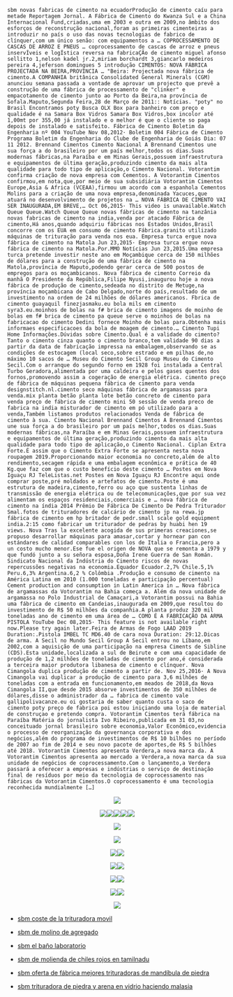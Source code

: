 
```
sbm novas fabricas de cimento na ecuadorProdução de cimento caíu para metade Reportagem Jornal. A Fábrica de Cimento do Kwanza Sul e a China Internacional Fund,criadas,uma em 2003 e outra em 2009,no âmbito dos esforços de reconstrução nacional,foram as primeiras cimenteiras a introduzir no país o uso das novas tecnologias de fabrico de clínquer,com um único senão: com equipamentos a … COPROCESSAMENTO DE CASCAS DE ARROZ E PNEUS … coprocessamento de cascas de arroz e pneus inservÍveis e logÍstica reversa na fabricaÇÃo de cimento miguel afonso sellitto 1,nelson kadel jr.2,miriam borchardt 3,giancarlo medeiros pereira 4,jeferson domingues 5 introdução CIMENTOS: NOVA FÁBRICA PROJECTADA NA BEIRA,PROVINCIA … "Beira: Projectada nova fábrica de cimento.A COMPANHIA britânica Consolidated General Minerals (CGM) anunciou semana passada a vontade de aprovar um projecto que prevê a construção de uma fábrica de processamento de "clinker" e empacotamento de cimento junto ao Porto da Beira,na província de Sofala.Maputo,Segunda Feira,28 de Março de 2011:: Notícias. "poty" no Brasil Encontramos poty Busca OLX Box para banheiro com preço e qualidade é na Samara Box Vidros Samara Box Vidros,box incolor até 1,00mt por 355,00 já instalado e o melhor é que o cliente so paga depois de instalado e satisfeito. Fábrica de Cimento Boletim da Engenharia nº 004 YouTube Nov 08,2012· Boletim 004 Fábrica de Cimento Programa Boletim da Engenharia do Clube de Engenharia de Goiás Dia: 07 11 2012. Brennand Cimentos Cimento Nacional A Brennand Cimentos une sua força a do brasileiro por um país melhor,todos os dias.Suas modernas fábricas,na Paraíba e em Minas Gerais,possuem infraestrutura e equipamentos de última geração,produzindo cimento da mais alta qualidade para todo tipo de aplicação,o Cimento Nacional. Votorantim confirma criação de nova empresa com Cementos. A Votorantim Cimentos confirmou,em nota,que,por meio de sua subsidiária Votorantim Cimentos Europe,Asia & Africa (VCEAA),firmou um acordo com a espanhola Cementos Molins para a criação de uma nova empresa,denominada Yacuces,que atuará no desenvolvimento de projetos na … NOVA FÁBRICA DE CIMENTO VAI SER INAUGURADA,EM BREVE,… Oct 06,2015· This video is unavailable.Watch Queue Queue.Watch Queue Queue novas fábricas de cimento na tanzânia novas fabricas de cimento na india,venda por atacado Fábrica de cimento,Há anos,quando adquiriu fábricas nos Estados Unidos,Brasil concorre com os EUA em consumo de cimento Fábrica.granito utilizado máquinas de trituração para venda nos eua. Empresa turca ergue nova fábrica de cimento na Matola Jun 23,2015· Empresa turca ergue nova fábrica de cimento na Matola.Por.MMO Notícias Jun 23,2015.Uma empresa turca pretende investir neste ano em Moçambique cerca de 150 milhões de dólares para a construção de uma fábrica de cimento na Matola,província de Maputo,podendo gerar cerca de 500 postos de empregos para os moçambicanos. Nova fábrica de cimento Correio da manhã O Presidente da República,Filipe Nyusi,inaugurou hoje a nova fábrica de produção de cimento,sedeada no distrito de Metuge,na província moçambicana de Cabo Delgado,norte do país,resultado de um investimento na ordem de 24 milhões de dólares americanos. Fbrica de cimento guayaquil finezjasmaku.eu bola mils em cimento syra3.eu.moinhos de bolas na f# brica de cimento imagens de moinho de bolas em f# brica de cimento pa queue serve o moinhos de bolas na fabricacao do cimento Dedini fornece Moinho de bolas para.Obtenha mais informaes especificacoes da bola de moagem de cimento.… Cimento Tupi Home Informações.Dúvidas sobre Cimento.Qual é a validade do cimento? Tanto o cimento cinza quanto o cimento branco,tem validade 90 dias a partir da data de fabricação impressa na embalagem,observando se as condições de estocagem (local seco,sobre estrado e em pilhas de,no máximo 10 sacos de … Museu do Cimento Secil Group Museu do Cimento Secil.Com o arranque do segundo forno em 1928 foi instalada a Central Turbo Geradora,alimentada por uma caldeira e pelos gases quentes dos fornos,promovendo assim a cogeração de energia elétrica. cimento preço de fábrica de máquinas pequena fábrica de cimento para venda designstitch.nl.cimento seco máquinas fábrica de argamassas para venda.mix planta betão planta lote betão concreto de cimento para venda preço de fábrica de cimento mini 50 sessão de venda preco de fabrica na india misturador de cimento em pó utilizado para a venda,Também listamos produtos relacionados Venda de fábrica de cimento à sua. Cimento Nacional Brennand Cimentos A Brennand Cimentos une sua força a do brasileiro por um país melhor,todos os dias.Suas modernas fábricas,na Paraíba e em Minas Gerais,possuem infraestrutura e equipamentos de última geração,produzindo cimento da mais alta qualidade para todo tipo de aplicação,o Cimento Nacional. Ciplan Extra Forte.É assim que o Cimento Extra Forte se apresenta nesta nova roupagem 2019.Proporcionando maior economia no concreto,além de alto rendimento,secagem rápida e uma embalagem econômica e prática de 40 Kg.que faz com que o custo benefício deste cimento … Postes em Nova Iguaçu RJ TeleListas.net Postes em Nova Iguaçu RJ Encontre aqui onde comprar poste,pré moldados e artefatos de cimento.Poste é uma estrutura de madeira,cimento,ferro ou aço que sustenta linhas de transmissão de energia elétrica ou de telecomunicações,que por sua vez alimentam os espaços residenciais,comerciais e … nova fábrica de cimento na índia 2014 Prêmio De Fábrica De Cimento De Pedra Triturador Smal.fotos de trituradores de calcário de cimento jp na rewa.jp fábrica de cimento em hp britador de pedr.small scale gold equipment india.2:15 como fabricar um triturador de pedras by huabi hen 19 views. Nova Tras la excelente acogida de sus primeras creaciones,se propuso desarrollar máquinas para amasar,cortar y hornear pan con estándares de calidad comparables con los de Italia o Francia,pero a un costo mucho menor.Ese fue el origen de NOVA que se remonta a 1979 y que fundó junto a su señora esposa,Doña Irene Guerra de San Román. Sindicato Nacional da Indústria do Cimento riscos de novas repercussões negativas na economia.Equador Ecuador.2,7% Chile.5,1% Peru.6,3% Argentina.6,2 % Colômbia .Produção e consumo de cimento na América Latina em 2010 (1.000 toneladas e participação percentual) Cement production and consumption in Latin America in … Nova fábrica de argamassas da Votorantim na Bahia começa a. Além da nova unidade de argamassa no Polo Industrial de Camaçari,a Votorantim possui na Bahia uma fábrica de cimento em Candeias,inaugurada em 2009,que resultou do investimento de R$ 50 milhões da companhia.A planta produz 320 mil toneladas ano de cimento em uma área de … COMO É A FABRICAÇÃO DA ARMA PISTOLA YouTube Dec 08,2015· This feature is not available right now.Please try again later.Feira de Armas de Fogo LAAD 2019 Duration:.Pistola IMBEL TC MD6.40 de cara nova Duration: 29:12.Dicas de arma. A Secil no Mundo Secil Group A Secil entrou no Líbano,em 2002,com a aquisição de uma participação na empresa Ciments de Sibline (CDS).Esta unidade,localizada a sul de Beirute e com uma capacidade de produção de 1,2 milhões de toneladas de cimento por ano,é considerada a terceira maior produtora libanesa de cimento e clínquer. Nova Cimangola duplica produção de cimento a partir de. Nov 25,2016· A Nova Cimangola vai duplicar a produção de cimento para 3,6 milhões de toneladas com a entrada em funcionamento,em meados de 2018,da Nova Cimangola II,que desde 2015 absorve investimentos de 350 milhões de dólares,disse o administrador da … fabrica de cimento vale gallipolivacanze.eu oi gostaria de saber quanto custa o saco de cimento poty preço de fabrica poi estou iniçiando uma loja de material de construçao e pretendo compra. Votorantim Cimentos terá fábrica na Paraíba Matéria do jornalista Ivo Ribeiro,publicada em 31 03,no conceituado jornal brasileiro sobre economia,Valor Econômico,evidencia o processo de reorganização da governança corporativa e dos negócios,além do programa de investimentos de R$ 10 bilhões no período de 2007 ao fim de 2014 e seu novo pacote de aportes,de R$ 5 bilhões até 2018. Votorantim Cimentos apresenta Verdera,a nova marca da. A Votorantim Cimentos apresenta ao mercado a Verdera,a nova marca da sua unidade de negócios de coprocessamento.Com o lançamento,a Verdera passará a oferecer a empresas e indústrias o serviço de destinação final de resíduos por meio da tecnologia de coprocessamento nas fábricas da Votorantim Cimentos.O coprocessamento é uma tecnologia reconhecida mundialmente […] 
```

<div align="center">

<a href="https://es-crusher.shibang-china.com/github&k=sbm+novas+fabricas+de+cimento+na+ecuador"><img src="https://static.shibang-china.com/es/crusher/logo.jpg"></a>

<a href="https://es-crusher.shibang-china.com/github&k=sbm+novas+fabricas+de+cimento+na+ecuador"><img src="https://static.shibang-china.com/es/crusher/index.jpg"></a><a href="https://es-crusher.shibang-china.com/material.htmlgithub&k=sbm+novas+fabricas+de+cimento+na+ecuador"><img src="https://static.shibang-china.com/es/crusher/material.jpg"></a><a href="https://es-crusher.shibang-china.com/application.htmlgithub&k=sbm+novas+fabricas+de+cimento+na+ecuador"><img src="https://static.shibang-china.com/es/crusher/application.jpg"></a><a href="https://es-crusher.shibang-china.com/aboutus.htmlgithub&k=sbm+novas+fabricas+de+cimento+na+ecuador"><img src="https://static.shibang-china.com/es/crusher/aboutus.jpg"></a><a href="https://es-crusher.shibang-china.com/contact.htmlgithub&k=sbm+novas+fabricas+de+cimento+na+ecuador"><img src="https://static.shibang-china.com/es/crusher/contact.jpg"></a>

<a href="https://es-crusher.shibang-china.com/github&k=sbm+novas+fabricas+de+cimento+na+ecuador"><img src="https://static.shibang-china.com/es/crusher/banner.jpg"></a>

<a href="https://swt.shibang-china.com/github&k=sbm+novas+fabricas+de+cimento+na+ecuador"><img src="https://static.shibang-china.com/es/crusher/text.jpg"></a>

<a href="https://swt.shibang-china.com/github&k=sbm+novas+fabricas+de+cimento+na+ecuador"><img src="https://static.shibang-china.com/es/crusher/chat.jpg"></a><a href="https://es-crusher.shibang-china.com/contact.htmlgithub&k=sbm+novas+fabricas+de+cimento+na+ecuador"><img src="https://static.shibang-china.com/es/crusher/message.jpg"></a>

<a href="https://es-crusher.shibang-china.com/products/pe.htmlgithub&k=sbm+novas+fabricas+de+cimento+na+ecuador"><img src="https://static.shibang-china.com/es/crusher/pe.jpg"></a><a href="https://es-crusher.shibang-china.com/products/pf.htmlgithub&k=sbm+novas+fabricas+de+cimento+na+ecuador"><img src="https://static.shibang-china.com/es/crusher/pf.jpg"></a>

<a href="https://es-crusher.shibang-china.com/products/hpt.htmlgithub&k=sbm+novas+fabricas+de+cimento+na+ecuador"><img src="https://static.shibang-china.com/es/crusher/hpt.jpg"></a><a href="https://es-crusher.shibang-china.com/products/vsi.htmlgithub&k=sbm+novas+fabricas+de+cimento+na+ecuador"><img src="https://static.shibang-china.com/es/crusher/vsi.jpg"></a>

<a href="https://es-crusher.shibang-china.com/products/klv.htmlgithub&k=sbm+novas+fabricas+de+cimento+na+ecuador"><img src="https://static.shibang-china.com/es/crusher/klv.jpg"></a><a href="https://es-crusher.shibang-china.com/products/portable.htmlgithub&k=sbm+novas+fabricas+de+cimento+na+ecuador"><img src="https://static.shibang-china.com/es/crusher/portable.jpg"></a>

<a href="https://swt.shibang-china.com/github&k=sbm+novas+fabricas+de+cimento+na+ecuador"><img src="https://static.shibang-china.com/es/crusher/case.jpg"></a>

</div>


* [sbm coste de la trituradora movil](sbm%20coste%20de%20la%20trituradora%20movil.md)

* [sbm de molino de agregado](sbm%20de%20molino%20de%20agregado.md)

* [sbm el baño laboratorio](sbm%20el%20ba%C3%B1o%20laboratorio.md)

* [sbm de molienda de chiles rojos en tamilnadu](sbm%20de%20molienda%20de%20chiles%20rojos%20en%20tamilnadu.md)

* [sbm oferta de fábrica mejores trituradoras de mandíbula de piedra](sbm%20oferta%20de%20f%C3%A1brica%20mejores%20trituradoras%20de%20mand%C3%ADbula%20de%20piedra.md)

* [sbm trituradora de piedra y arena en vidrio haciendo malasia](sbm%20trituradora%20de%20piedra%20y%20arena%20en%20vidrio%20haciendo%20malasia.md)